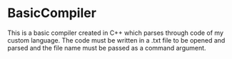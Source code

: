 # BasicCompiler
This is a basic compiler created in C++ which parses through code of my custom language. The code must be written in a .txt file to be opened and parsed and the file name must be passed as a command argument.
